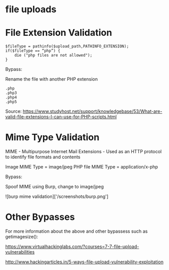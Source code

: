 # file uploads

# File Extension Validation

~~~
$fileType = pathinfo($upload_path,PATHINFO_EXTENSION);
if($fileType == “php”) {
    die ("php files are not allowed");
}
~~~

Bypass:

Rename the file with another PHP extension

~~~
.php
.php3
.php4
.php5
~~~

Source: https://www.studyhost.net/support/knowledgebase/53/What-are-valid-file-extensions-I-can-use-for-PHP-scripts.html



# Mime Type Validation

MIME - Multipurpose Internet Mail Extensions
	- Used as an HTTP protocol to identify file formats and contents

Image MIME Type = image/jpeg
PHP file MIME Type = application/x-php


Bypass:

Spoof MIME using Burp, change to image/jpeg

![burp mime validation]['/screenshots/burp.png']


# Other Bypasses

For more information about the above and other bypassess such as getimagesize():

https://www.virtualhackinglabs.com/?courses=7-7-file-upload-vulnerabilities

http://www.hackingarticles.in/5-ways-file-upload-vulnerability-exploitation


